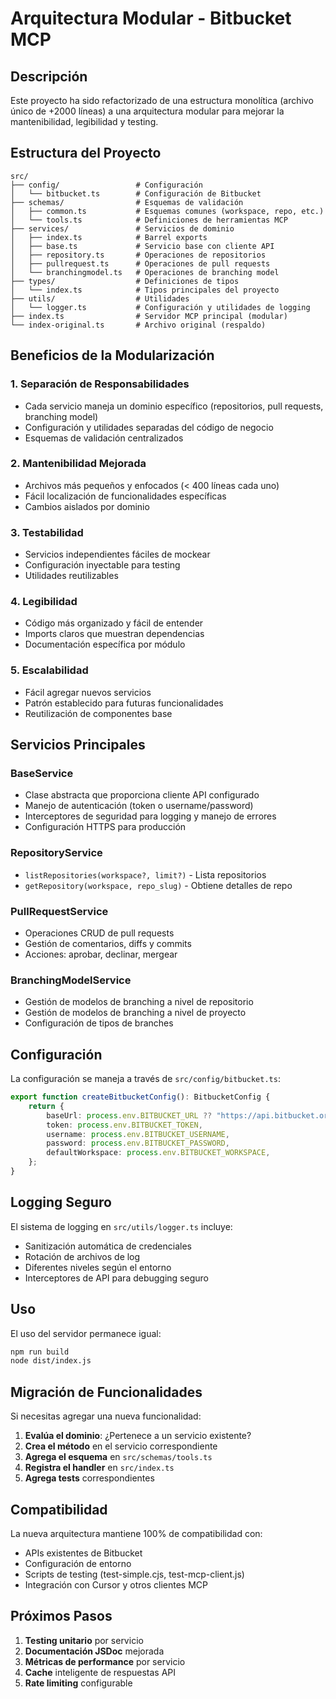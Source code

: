 # Arquitectura Modular - Bitbucket MCP

## Descripción

Este proyecto ha sido refactorizado de una estructura monolítica (archivo único de +2000 líneas) a una arquitectura modular para mejorar la mantenibilidad, legibilidad y testing.

## Estructura del Proyecto

```
src/
├── config/                 # Configuración
│   └── bitbucket.ts        # Configuración de Bitbucket
├── schemas/                # Esquemas de validación
│   ├── common.ts           # Esquemas comunes (workspace, repo, etc.)
│   └── tools.ts            # Definiciones de herramientas MCP
├── services/               # Servicios de dominio
│   ├── index.ts            # Barrel exports
│   ├── base.ts             # Servicio base con cliente API
│   ├── repository.ts       # Operaciones de repositorios
│   ├── pullrequest.ts      # Operaciones de pull requests
│   └── branchingmodel.ts   # Operaciones de branching model
├── types/                  # Definiciones de tipos
│   └── index.ts            # Tipos principales del proyecto
├── utils/                  # Utilidades
│   └── logger.ts           # Configuración y utilidades de logging
├── index.ts                # Servidor MCP principal (modular)
└── index-original.ts       # Archivo original (respaldo)
```

## Beneficios de la Modularización

### 1. **Separación de Responsabilidades**

-   Cada servicio maneja un dominio específico (repositorios, pull requests, branching model)
-   Configuración y utilidades separadas del código de negocio
-   Esquemas de validación centralizados

### 2. **Mantenibilidad Mejorada**

-   Archivos más pequeños y enfocados (< 400 líneas cada uno)
-   Fácil localización de funcionalidades específicas
-   Cambios aislados por dominio

### 3. **Testabilidad**

-   Servicios independientes fáciles de mockear
-   Configuración inyectable para testing
-   Utilidades reutilizables

### 4. **Legibilidad**

-   Código más organizado y fácil de entender
-   Imports claros que muestran dependencias
-   Documentación específica por módulo

### 5. **Escalabilidad**

-   Fácil agregar nuevos servicios
-   Patrón establecido para futuras funcionalidades
-   Reutilización de componentes base

## Servicios Principales

### BaseService

-   Clase abstracta que proporciona cliente API configurado
-   Manejo de autenticación (token o username/password)
-   Interceptores de seguridad para logging y manejo de errores
-   Configuración HTTPS para producción

### RepositoryService

-   `listRepositories(workspace?, limit?)` - Lista repositorios
-   `getRepository(workspace, repo_slug)` - Obtiene detalles de repo

### PullRequestService

-   Operaciones CRUD de pull requests
-   Gestión de comentarios, diffs y commits
-   Acciones: aprobar, declinar, mergear

### BranchingModelService

-   Gestión de modelos de branching a nivel de repositorio
-   Gestión de modelos de branching a nivel de proyecto
-   Configuración de tipos de branches

## Configuración

La configuración se maneja a través de `src/config/bitbucket.ts`:

```typescript
export function createBitbucketConfig(): BitbucketConfig {
    return {
        baseUrl: process.env.BITBUCKET_URL ?? "https://api.bitbucket.org/2.0",
        token: process.env.BITBUCKET_TOKEN,
        username: process.env.BITBUCKET_USERNAME,
        password: process.env.BITBUCKET_PASSWORD,
        defaultWorkspace: process.env.BITBUCKET_WORKSPACE,
    };
}
```

## Logging Seguro

El sistema de logging en `src/utils/logger.ts` incluye:

-   Sanitización automática de credenciales
-   Rotación de archivos de log
-   Diferentes niveles según el entorno
-   Interceptores de API para debugging seguro

## Uso

El uso del servidor permanece igual:

```bash
npm run build
node dist/index.js
```

## Migración de Funcionalidades

Si necesitas agregar una nueva funcionalidad:

1. **Evalúa el dominio**: ¿Pertenece a un servicio existente?
2. **Crea el método** en el servicio correspondiente
3. **Agrega el esquema** en `src/schemas/tools.ts`
4. **Registra el handler** en `src/index.ts`
5. **Agrega tests** correspondientes

## Compatibilidad

La nueva arquitectura mantiene 100% de compatibilidad con:

-   APIs existentes de Bitbucket
-   Configuración de entorno
-   Scripts de testing (test-simple.cjs, test-mcp-client.js)
-   Integración con Cursor y otros clientes MCP

## Próximos Pasos

1. **Testing unitario** por servicio
2. **Documentación JSDoc** mejorada
3. **Métricas de performance** por servicio
4. **Cache** inteligente de respuestas API
5. **Rate limiting** configurable
